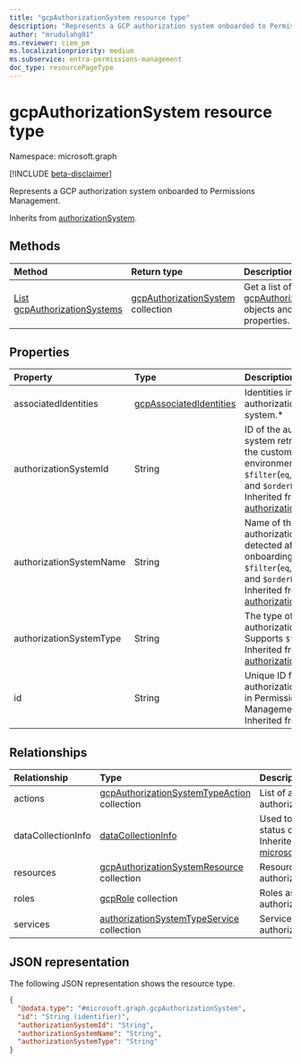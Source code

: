 ```yaml
---
title: "gcpAuthorizationSystem resource type"
description: "Represents a GCP authorization system onboarded to Permissions Management."
author: "mrudulahg01"
ms.reviewer: ciem_pm
ms.localizationpriority: medium
ms.subservice: entra-permissions-management
doc_type: resourcePageType
---
```


# gcpAuthorizationSystem resource type

Namespace: microsoft.graph

[!INCLUDE [beta-disclaimer](../../includes/beta-disclaimer.md)]

Represents a GCP authorization system onboarded to Permissions Management.

Inherits from [authorizationSystem](../resources/authorizationsystem.md).

## Methods
|Method|Return type|Description|
|:---|:---|:---|
|[List gcpAuthorizationSystems](../api/gcpauthorizationsystem-list.md)|[gcpAuthorizationSystem](../resources/gcpauthorizationsystem.md) collection|Get a list of the [gcpAuthorizationSystem](../resources/gcpauthorizationsystem.md) objects and their properties.|

## Properties
|Property|Type|Description|
|:---|:---|:---|
|associatedIdentities|[gcpAssociatedIdentities](../resources/gcpassociatedidentities.md)|Identities in the authorization system.*|
|authorizationSystemId|String|ID of the authorization system retrieved from the customer cloud environment.Supports `$filter`(`eq`, `contains`) and `$orderBy`. Inherited from [authorizationSystem](../resources/authorizationsystem.md).|
|authorizationSystemName|String|Name of the authorization system detected after onboarding. Supports `$filter`(`eq`,`contains`) and `$orderBy`. Inherited from [authorizationSystem](../resources/authorizationsystem.md).|
|authorizationSystemType|String|The type of this authorization system. Supports `$filter`(`eq`). Inherited from [authorizationSystem](../resources/authorizationsystem.md).|
|id|String| Unique ID for the authorization system in Permissions Management. Inherited from [entity](../resources/entity.md).|


## Relationships
|Relationship|Type|Description|
|:---|:---|:---|
|actions|[gcpAuthorizationSystemTypeAction](../resources/gcpauthorizationsystemtypeaction.md) collection|List of actions for service in authorization system.|
|dataCollectionInfo|[dataCollectionInfo](../resources/datacollectioninfo.md)|Used to expose data collection status of this authorizationSystem. Inherited from [microsoft.graph.authorizationSystem](../resources/authorizationsystem.md)|
|resources|[gcpAuthorizationSystemResource](../resources/gcpauthorizationsystemresource.md) collection|Resources associated with the authorization system type.|
|roles|[gcpRole](../resources/gcprole.md) collection|Roles associated with the authorization system type.|
|services|[authorizationSystemTypeService](../resources/authorizationsystemtypeservice.md) collection|Services associated with the authorization system type.|

## JSON representation
The following JSON representation shows the resource type.
<!-- {
  "blockType": "resource",
  "keyProperty": "id",
  "@odata.type": "microsoft.graph.gcpAuthorizationSystem",
  "baseType": "microsoft.graph.authorizationSystem",
  "openType": false
}
-->
``` json
{
  "@odata.type": "#microsoft.graph.gcpAuthorizationSystem",
  "id": "String (identifier)",
  "authorizationSystemId": "String",
  "authorizationSystemName": "String",
  "authorizationSystemType": "String"
}
```

